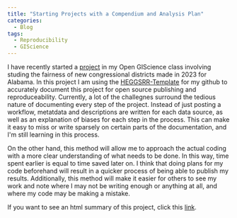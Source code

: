 ```yaml
---
title: "Starting Projects with a Compendium and Analysis Plan"
categories:
  - Blog
tags:
  - Reproducibility
  - GIScience
---
```


I have recently started a [project](https://github.com/jorredahl/OR-Gerrymander-Alabama) in my Open GIScience class involving studing the fairness of new congressional districts made in 2023 for Alabama. In this project I am using the [HEGGSRR-Template](https://github.com/HEGSRR/HEGSRR-Template) for my github to accurately document this project for open source publishing and reproduceability. Currently, a lot of the challegnes surround the tedious nature of documenting every step of the project. Instead of just posting a workflow, metatdata and descriptions are written for each data source, as well as an explanation of biases for each step in the process. This can make it easy to miss or write sparsely on certain parts of the documentation, and I'm still learning in this process.

On the other hand, this method will allow me to approach the actual coding with a more clear understanding of what needs to be done. In this way, time spent earlier is equal to time saved later on. I think that doing plans for my code beforehand will result in a quicker process of being able to publish my results. Additionally, this method will make it easier for others to see my work and note where I may not be writing enough or anything at all, and where my code may be making a mistake.

If you want to see an html summary of this project, click this [link](https://jorredahl.github.io/OR-Gerrymander-Alabama/report/10-Gerrymander-Analysis.html).